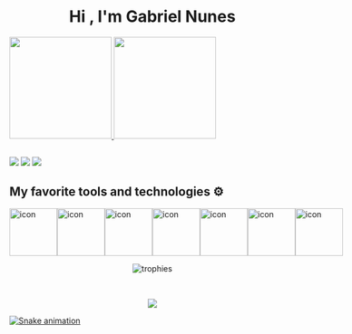 <h1 align="center">Hi , I'm Gabriel Nunes</h1>


<div>
  <a href="https://github.com/Gabriel-Nunes-dev">
  <img height="180em" src="https://github-readme-stats.vercel.app/api?username=Gabriel-Nunes-dev&show_icons=true&theme=dark&include_all_commits=true&count_private=true"/>
  <img height="180em" src="https://github-readme-stats.vercel.app/api/top-langs/?username=Gabriel-Nunes-dev&layout=compact&langs_count=7&theme=dark"/>
</div>  
  
##
  
  <div> 
  <a href="https://instagram.com/gvbnss_" target="_blank"><img src="https://img.shields.io/badge/-Instagram-%23E4405F?style=for-the-badge&logo=instagram&logoColor=white" target="_blank"></a>
  <a href = "mailto:gabnunesdev@gmail.com"><img src="https://img.shields.io/badge/-Gmail-%23333?style=for-the-badge&logo=gmail&logoColor=white" target="_blank"></a>
  <a href="https://www.linkedin.com/in/gabriel-nunes-10176b222/" target="_blank"><img src="https://img.shields.io/badge/-LinkedIn-%230077B5?style=for-the-badge&logo=linkedin&logoColor=white" target="_blank"></a> 
    
  ## My favorite tools and technologies ⚙️ 

<div>

  <div style="display: flex; align-items: flex-start;"><img src="https://techstack-generator.vercel.app/java-icon.svg" alt="icon" width="84" height="84" /><img src="https://techstack-generator.vercel.app/mysql-icon.svg" alt="icon" width="84" height="84" /><img src="https://techstack-generator.vercel.app/nginx-icon.svg" alt="icon" width="84" height="84" /><img src="https://techstack-generator.vercel.app/github-icon.svg" alt="icon" width="84" height="84" /><img src="https://techstack-generator.vercel.app/restapi-icon.svg" alt="icon" width="84" height="84" /><img src="https://techstack-generator.vercel.app/js-icon.svg" alt="icon" width="84" height="84" /><img src="https://techstack-generator.vercel.app/ts-icon.svg" alt="icon" width="84" height="84" /></div>
</div>


<p align="center">
   <img alt="trophies" src="https://github-profile-trophy.vercel.app/?username=Gabriel-Nunes-dev&theme=radical&no-frame=false&no-bg=true&margin-w=4)" />
</p><br>

<p align="center">
  <a href="https://visitcount.itsvg.in">
  <img src="https://visitcount.itsvg.in/api?id=Gabriel-Nunes-dev&icon=9&color=9" />
</p>    
  
  ![Snake animation](https://github.com/danielbped/danielbped/blob/output/github-contribution-grid-snake.svg)
